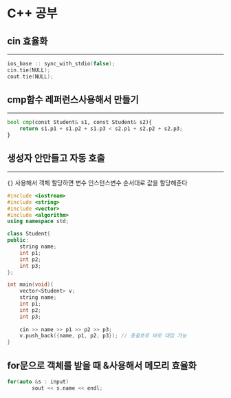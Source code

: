 # C++ 공부

## cin 효율화

---

```cpp
ios_base :: sync_with_stdio(false); 
cin.tie(NULL); 
cout.tie(NULL);
```

## cmp함수 레퍼런스사용해서 만들기

---

```python
bool cmp(const Student& s1, const Student& s2){
    return s1.p1 + s1.p2 + s1.p3 < s2.p1 + s2.p2 + s2.p3;
}
```

## 생성자 안만들고 자동 호출

---

`{}` 사용해서 객체 할당하면 변수 인스턴스변수 순서대로 값을 할당해준다

```cpp
#include <iostream>
#include <string>
#include <vector>
#include <algorithm>
using namespace std;

class Student{
public:
    string name;
    int p1;
    int p2;
    int p3;
};

int main(void){
    vector<Student> v;
    string name;
    int p1;
    int p2;
    int p3;
  
    cin >> name >> p1 >> p2 >> p3;
    v.push_back({name, p1, p2, p3}); // 중괄호로 바로 대입 가능
}
```

## for문으로 객체를 받을 때 &사용해서 메모리 효율화


```cpp
for(auto &s : input)
        sout << s.name << endl;
```